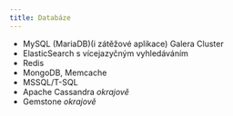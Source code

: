 ```yaml
---
title: Databáze
---
```

- MySQL (MariaDB)(i zátěžové aplikace) Galera Cluster
- ElasticSearch s vícejazyčným vyhledáváním
- Redis
- MongoDB, Memcache
- MSSQL/T-SQL
- Apache Cassandra *okrajově*
- Gemstone *okrajově*

